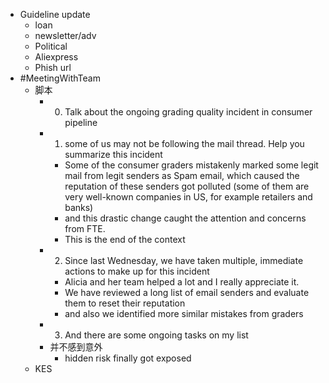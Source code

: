 - Guideline update
	- loan
	- newsletter/adv
	- Political
	- Aliexpress
	- Phish url
- #MeetingWithTeam
	- 脚本
		- 0. Talk about the ongoing grading quality incident in consumer pipeline
		- 1. some of us may not be following the mail thread. 
		  Help you summarize this incident
			- Some of the consumer graders mistakenly marked some legit mail from legit senders as Spam email, which caused the reputation of these senders got polluted (some of them are very well-known companies in US, for example retailers and banks)
			- and this drastic change caught the attention and concerns from FTE.
			- This is the end of the context
		- 2. Since last Wednesday, we have taken multiple, immediate actions to make up for this incident
			- Alicia and her team helped a lot and I really appreciate it.
			- We have reviewed a long list of email senders and evaluate them to reset their reputation
			- and also we identified more similar mistakes from graders
		- 3. And there are some ongoing tasks on my list
		- 并不感到意外
			- hidden risk finally got exposed
	- KES